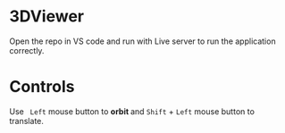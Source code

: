 # 3DViewer

Open the repo in VS code and run with Live server to run the application correctly.

# Controls

Use <code> Left</code> mouse button to <b> orbit </b> and <code>Shift</code> +  <code>Left</code> mouse button to translate.

